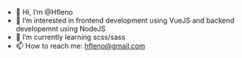 - 👋 Hi, I’m @Hfleno
- 👀 I’m interested in frontend development using VueJS and backend developemnt using NodeJS
- 🌱 I’m currently learning scss/sass
- 📫 How to reach me: hfleno@gmail.com

<!---
Hfleno/Hfleno is a ✨ special ✨ repository because its `README.md` (this file) appears on your GitHub profile.
You can click the Preview link to take a look at your changes.
--->
